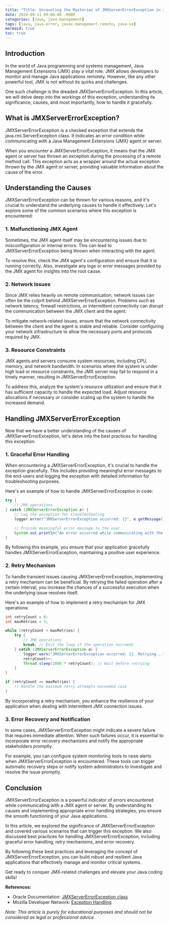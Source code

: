 ```yaml
---
title: "Title: Unraveling the Mysteries of JMXServerErrorException in Java"
date: 2024-09-11 09:00:00 -0000
categories: [Java, java.management]
tags: [java, java-error, javax.management.remote, java-se]
mermaid: true
toc: true
---
```



## Introduction

In the world of Java programming and systems management, Java Management Extensions (JMX) play a vital role. JMX allows developers to monitor and manage Java applications remotely. However, like any other powerful tool, JMX is not without its quirks and challenges.

One such challenge is the dreaded JMXServerErrorException. In this article, we will delve deep into the workings of this exception, understanding its significance, causes, and most importantly, how to handle it gracefully.

## What is JMXServerErrorException?

JMXServerErrorException is a checked exception that extends the java.rmi.ServerException class. It indicates an error condition while communicating with a Java Management Extensions (JMX) agent or server.

When you encounter a JMXServerErrorException, it means that the JMX agent or server has thrown an exception during the processing of a remote method call. This exception acts as a wrapper around the actual exception thrown by the JMX agent or server, providing valuable information about the cause of the error.

## Understanding the Causes

JMXServerErrorException can be thrown for various reasons, and it's crucial to understand the underlying causes to handle it effectively. Let's explore some of the common scenarios where this exception is encountered:

### 1. Malfunctioning JMX Agent

Sometimes, the JMX agent itself may be encountering issues due to misconfiguration or internal errors. This can lead to JMXServerErrorException being thrown when interacting with the agent.

To resolve this, check the JMX agent's configuration and ensure that it is running correctly. Also, investigate any logs or error messages provided by the JMX agent for insights into the root cause.

### 2. Network Issues

Since JMX relies heavily on remote communication, network issues can often be the culprit behind JMXServerErrorException. Problems such as network latency, firewall restrictions, or intermittent connectivity can disrupt the communication between the JMX client and the agent.

To mitigate network-related issues, ensure that the network connectivity between the client and the agent is stable and reliable. Consider configuring your network infrastructure to allow the necessary ports and protocols required by JMX.

### 3. Resource Constraints

JMX agents and servers consume system resources, including CPU, memory, and network bandwidth. In scenarios where the system is under high load or resource constraints, the JMX server may fail to respond in a timely manner, resulting in JMXServerErrorException.

To address this, analyze the system's resource utilization and ensure that it has sufficient capacity to handle the expected load. Adjust resource allocations if necessary or consider scaling up the system to handle the increased demand.

## Handling JMXServerErrorException

Now that we have a better understanding of the causes of JMXServerErrorException, let's delve into the best practices for handling this exception.

### 1. Graceful Error Handling

When encountering a JMXServerErrorException, it's crucial to handle the exception gracefully. This includes providing meaningful error messages to the end-users and logging the exception with detailed information for troubleshooting purposes.

Here's an example of how to handle JMXServerErrorException in code:

```java
try {
    // JMX operations
} catch (JMXServerErrorException e) {
    // Log the exception for troubleshooting
    logger.error("JMXServerErrorException occurred: {}", e.getMessage());

    // Provide meaningful error message to the user
    System.out.println("An error occurred while communicating with the JMX server. Please try again later.");
}
```

By following this example, you ensure that your application gracefully handles JMXServerErrorException, maintaining a positive user experience.

### 2. Retry Mechanism

To handle transient issues causing JMXServerErrorException, implementing a retry mechanism can be beneficial. By retrying the failed operation after a certain interval, you increase the chances of a successful execution when the underlying issue resolves itself.

Here's an example of how to implement a retry mechanism for JMX operations:

```java
int retryCount = 0;
int maxRetries = 3;

while (retryCount < maxRetries) {
    try {
        // JMX operations
        break; // Exit the loop if the operation succeeds
    } catch (JMXServerErrorException e) {
        logger.warn("JMXServerErrorException occurred: {}. Retrying...", e.getMessage());
        retryCount++;
        Thread.sleep(1000 * retryCount); // Wait before retrying
    }
}

if (retryCount == maxRetries) {
    // Handle the maximum retry attempts exceeded case
}
```

By incorporating a retry mechanism, you enhance the resilience of your application when dealing with intermittent JMX connection issues.

### 3. Error Recovery and Notification

In some cases, JMXServerErrorException might indicate a severe failure that requires immediate attention. When such failures occur, it is essential to incorporate error recovery mechanisms and notify the appropriate stakeholders promptly.

For example, you can configure system monitoring tools to raise alerts when JMXServerErrorException is encountered. These tools can trigger automatic recovery steps or notify system administrators to investigate and resolve the issue promptly.

## Conclusion

JMXServerErrorException is a powerful indicator of errors encountered while communicating with a JMX agent or server. By understanding its causes and implementing appropriate error handling strategies, you ensure the smooth functioning of your Java applications.

In this article, we explored the significance of JMXServerErrorException and covered various scenarios that can trigger this exception. We also discussed best practices for handling JMXServerErrorException, including graceful error handling, retry mechanisms, and error recovery.

By following these best practices and leveraging the concept of JMXServerErrorException, you can build robust and resilient Java applications that effectively manage and monitor critical systems.

Get ready to conquer JMX-related challenges and elevate your Java coding skills!

**References:**

- Oracle Documentation: [JMXServerErrorException class](https://docs.oracle.com/javase/10/docs/api/javax/management/remote/JMXServerErrorException.html)
- Mozilla Developer Network: [Exception Handling](https://developer.mozilla.org/en-US/docs/Web/JavaScript/Guide/Exception_Handling)

*Note: This article is purely for educational purposes and should not be considered as legal or professional advice.*